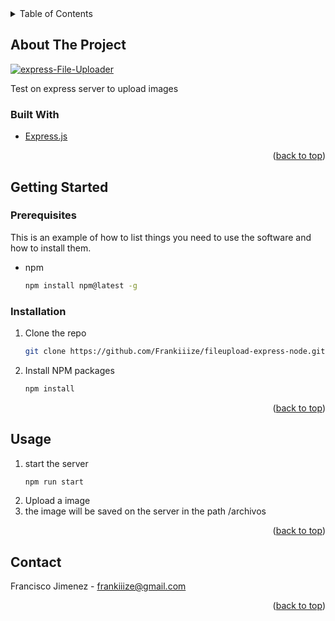 <!-- TABLE OF CONTENTS -->
<details>
  <summary>Table of Contents</summary>
  <ol>
    <li>
      <a href="#about-the-project">About The Project</a>
      <ul>
        <li><a href="#built-with">Built With</a></li>
      </ul>
    </li>
    <li>
      <a href="#getting-started">Getting Started</a>
      <ul>
        <li><a href="#prerequisites">Prerequisites</a></li>
        <li><a href="#installation">Installation</a></li>
      </ul>
    </li>
    <li><a href="#usage">Usage</a></li>
    <li><a href="#contact">Contact</a></li>
  </ol>
</details>



<!-- ABOUT THE PROJECT -->
## About The Project

<a href="https://ibb.co/XDBKGkb"><img src="https://i.ibb.co/8b3fQ40/express-File-Uploader.png" alt="express-File-Uploader" target="_blank"  border="0"></a>

Test on express server to upload images
### Built With

* [Express.js](https://expressjs.com/)


<p align="right">(<a href="#top">back to top</a>)</p>


<!-- GETTING STARTED -->
## Getting Started

### Prerequisites

This is an example of how to list things you need to use the software and how to install them.
* npm
  ```sh
  npm install npm@latest -g
  ```
### Installation

1. Clone the repo
   ```sh
   git clone https://github.com/Frankiiize/fileupload-express-node.git
   ```
3. Install NPM packages
   ```sh
   npm install
   ```

<p align="right">(<a href="#top">back to top</a>)</p>

<!-- USAGE EXAMPLES -->
## Usage
1. start the server
   ```sh
   npm run start
   ```
2. Upload a image
3. the image will be saved on the server in the path /archivos 

<p align="right">(<a href="#top">back to top</a>)</p>


<!-- CONTACT -->
## Contact

Francisco Jimenez - frankiiize@gmail.com

<p align="right">(<a href="#top">back to top</a>)</p>

